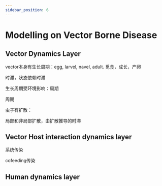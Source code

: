 ```yaml
---
sidebar_position: 6
---
```


# Modelling on Vector Borne Disease

## Vector Dynamics Layer

vector本身有生长周期：egg, larvel, navel, adult. 觅食，成长，产卵

时滞，状态依赖时滞

生长周期受环境影响：周期

周期

虫子有扩散：

局部和非局部扩散，由扩散推导的时滞

## Vector Host interaction dynamics layer

系统传染

cofeeding传染

## Human dynamics layer